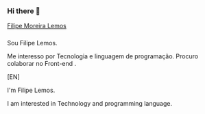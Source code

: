 ### Hi there 👋

<div class="badge-base LI-profile-badge" data-locale="pt_BR" data-size="large" data-theme="dark" data-type="HORIZONTAL" data-vanity="filipe-moreira-lemos-a2268216a" data-version="v1"><a class="badge-base__link LI-simple-link" href="https://br.linkedin.com/in/filipe-moreira-lemos-a2268216a?trk=profile-badge">Filipe Moreira Lemos</a></div>

              
### 
Sou Filipe Lemos.

Me interesso por Tecnologia e linguagem de programação.
Procuro colaborar no Front-end .



[EN]

I'm Filipe Lemos.

I am interested in Technology and programming language. 



